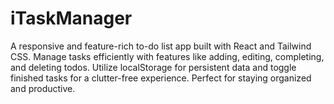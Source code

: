 # iTaskManager
A responsive and feature-rich to-do list app built with React and Tailwind CSS. Manage tasks efficiently with features like adding, editing, completing, and deleting todos. Utilize localStorage for persistent data and toggle finished tasks for a clutter-free experience. Perfect for staying organized and productive.
